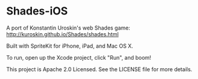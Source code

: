 # Shades-iOS #

A port of Konstantin Uroskin's web Shades game:
http://kuroskin.github.io/Shades/shades.html

Built with SpriteKit for iPhone, iPad, and Mac OS X.

To run, open up the Xcode project, click "Run", and boom!

This project is Apache 2.0 Licensed. See the LICENSE file for more details.